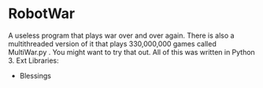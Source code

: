 # RobotWar
A useless program that plays war over and over again.
There is also a multithreaded version of it that plays 330,000,000 games called MultiWar.py . You might want to try that out.
All of this was written in Python 3.
Ext Libraries:
- Blessings
